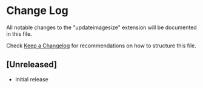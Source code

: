 # Change Log

All notable changes to the "updateimagesize" extension will be documented in this file.

Check [Keep a Changelog](http://keepachangelog.com/) for recommendations on how to structure this file.

## [Unreleased]

- Initial release